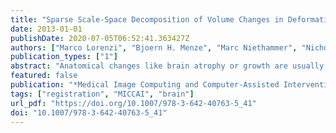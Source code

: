 ```yaml
---
title: "Sparse Scale-Space Decomposition of Volume Changes in Deformations Fields"
date: 2013-01-01
publishDate: 2020-07-05T06:52:41.363427Z
authors: ["Marco Lorenzi", "Bjoern H. Menze", "Marc Niethammer", "Nicholas Ayache", "Xavier Pennec"]
publication_types: ["1"]
abstract: "Anatomical changes like brain atrophy or growth are usually not homogeneous in space and across spatial scales, since they map differently depending on the anatomical structures. Thus, the accurate analysis of volume changes from medical images requires to reliably localize and distinguish the spatial changes occurring at different scales, from voxel to regional level. We propose here a framework for the sparse probabilistic scale-space analysis of volume changes encoded by deformations. Our framework is based on the Helmoltz decomposition of vector fields. By scale-space analysis of the scalar pressure map associated to the irrotational component of the deformation, we robustly identify the areas of maximal volume changes, and we define a consistent sparse decomposition of the irrotational component. We show the effectiveness of our framework in the challenging problem of detecting the progression of tumor growth, and in the group-wise analysis of the longitudinal atrophy in Alzheimer’s disease."
featured: false
publication: "*Medical Image Computing and Computer-Assisted Intervention - MICCAI 2013 - 16th International Conference, Nagoya, Japan, September 22-26, 2013, Proceedings, Part II*"
tags: ["registration", "MICCAI", "brain"]
url_pdf: "https://doi.org/10.1007/978-3-642-40763-5_41"
doi: "10.1007/978-3-642-40763-5_41"
---
```


